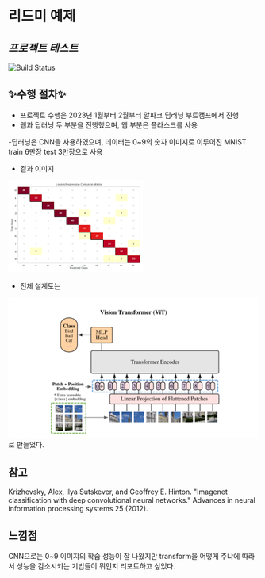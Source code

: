 # 리드미 예제
## _프로젝트 테스트_

[![Build Status](https://travis-ci.org/joemccann/dillinger.svg?branch=master)](https://travis-ci.org/joemccann/dillinger)

## ✨수행 절차✨

- 프로젝트 수행은 2023년 1월부터 2월부터 알파코 딥러닝 부트캠프에서 진행
- 웹과 딥러닝 두 부분을 진행했으며, 웹 부분은 플라스크를 사용

-딥러닝은 CNN을 사용하였으며, 데이터는 0~9의 숫자 이미지로 이루어진
 MNIST train 6만장 test 3만장으로 사용

- 결과 이미지

![image1](output.jpg)

- 전체 설계도는

![image2](architecture.jpg)로 만들었다.

## 참고
Krizhevsky, Alex,
 Ilya Sutskever, and Geoffrey E. Hinton. "Imagenet classification 
 with deep convolutional neural networks." Advances in neural 
 information processing systems 25 (2012).

## 느낌점
 CNN으로는 0~9 이미지의 학습 성능이 잘 나왔지만 transform을 어떻게
 주냐에 따라서 성능을 감소시키는 기법들이 뭐인지 리포트하고 싶었다.
